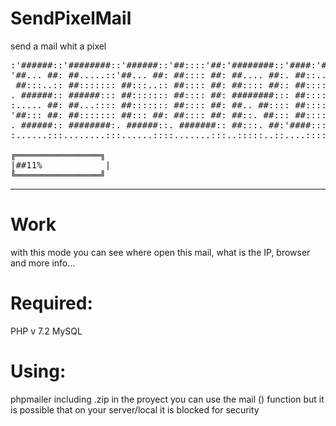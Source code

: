 # SendPixelMail
send a mail whit a pixel  
<pre>
:'######::'########::'######::'##::::'##:'########::'####:'########:'##:::'##:
'##... ##: ##.....::'##... ##: ##:::: ##: ##.... ##:. ##::... ##..::. ##:'##::
 ##:::..:: ##::::::: ##:::..:: ##:::: ##: ##:::: ##:: ##::::: ##:::::. ####:::
. ######:: ######::: ##::::::: ##:::: ##: ########::: ##::::: ##::::::. ##::::
:..... ##: ##...:::: ##::::::: ##:::: ##: ##.. ##:::: ##::::: ##::::::: ##::::
'##::: ##: ##::::::: ##::: ##: ##:::: ##: ##::. ##::: ##::::: ##::::::: ##::::
. ######:: ########:. ######::. #######:: ##:::. ##:'####:::: ##::::::: ##::::
:......:::........:::......::::.......:::..:::::..::....:::::..::::::::..:::::  

╔════════════════╗
|##11%            |
╚════════════════╝
</pre>
<hr>
<h1>Work</h1>
with this mode you can see where open this mail, what is the IP, browser and more info...






<h1>Required:</h1>
PHP v 7.2
MySQL

<h1>Using:</h1>
phpmailer including .zip in the proyect
you can use the mail () function but it is possible that on your server/local it is blocked for security


